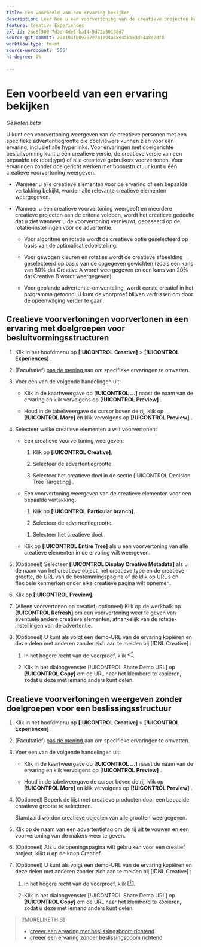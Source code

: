 ```yaml
---
title: Een voorbeeld van een ervaring bekijken
description: Leer hoe u een voorvertoning van de creatieve projecten kunt bekijken in een advertentie.
feature: Creative Experiences
exl-id: 2ac8f580-7d3d-4de6-ba14-5d72b30188d7
source-git-commit: 278104fb09797e781894a6894a0a53db4a8e28f8
workflow-type: tm+mt
source-wordcount: '556'
ht-degree: 0%

---
```


# Een voorbeeld van een ervaring bekijken

*Gesloten bèta*

U kunt een voorvertoning weergeven van de creatieve personen met een specifieke advertentiegrootte die doelviewers kunnen zien voor een ervaring, inclusief alle hyperlinks. Voor ervaringen met doelgerichte besluitvorming kunt u één creatieve versie, de creatieve versie van een bepaalde tak (doeltype) of alle creatieve gebruikers voorvertonen. Voor ervaringen zonder doelgericht werken met boomstructuur kunt u één creatieve voorvertoning weergeven. <!-- verify -->

* Wanneer u alle creatieve elementen voor de ervaring of een bepaalde vertakking bekijkt, worden alle relevante creatieve elementen weergegeven.

* Wanneer u één creatieve voorvertoning weergeeft en meerdere creatieve projecten aan de criteria voldoen, wordt het creatieve gedeelte dat u ziet wanneer u de voorvertoning vernieuwt, gebaseerd op de rotatie-instellingen voor de advertentie.

   * Voor algoritme en rotatie wordt de creatieve optie geselecteerd op basis van de optimalisatiedoelstelling.

   * Voor gewogen kleuren en rotaties wordt de creatieve afbeelding geselecteerd op basis van de opgegeven gewichten (zoals een kans van 80% dat Creative A wordt weergegeven en een kans van 20% dat Creative B wordt weergegeven).

   * Voor geplande advertentie-omwenteling, wordt eerste creatief in het programma getoond. U kunt de voorproef blijven verfrissen om door de opeenvolging verder te gaan.<!-- Refresh isn't there as of 2/3 -->

## Creatieve voorvertoningen voorvertonen in een ervaring met doelgroepen voor besluitvormingsstructuren

1. Klik in het hoofdmenu op **[!UICONTROL Creative]** > **[!UICONTROL Experiences]** .

1. (Facultatief) [ pas de mening ](/help/creative/introduction/customize-data-views.md) aan om specifieke ervaringen te omvatten.

1. Voer een van de volgende handelingen uit:

   * Klik in de kaartweergave op **[!UICONTROL ...]** naast de naam van de ervaring en klik vervolgens op **[!UICONTROL Preview]** .

   * Houd in de tabelweergave de cursor boven de rij, klik op **[!UICONTROL More]** en klik vervolgens op **[!UICONTROL Preview]** .

1. Selecteer welke creatieve elementen u wilt voorvertonen:

   * Eén creatieve voorvertoning weergeven:

      1. Klik op **[!UICONTROL Creative]**.

      1. Selecteer de advertentiegrootte.

      1. Selecteer het creatieve doel in de sectie [!UICONTROL Decision Tree Targeting] .

   * Een voorvertoning weergeven van de creatieve elementen voor een bepaalde vertakking:

      1. Klik op **[!UICONTROL Particular branch]**.

      1. Selecteer de advertentiegrootte.

     <!-- I don't see this as of 2/3:
     1. Select whether to group the creatives by Rotation Type or Ad Size.
     -->

      1. Selecteer het creatieve doel.

   * Klik op **[!UICONTROL Entire Tree]** als u een voorvertoning van alle creatieve elementen in de ervaring wilt weergeven.

     <!-- I don't see this as of 2/3:
     1. Click **[!UICONTROL Entire Tree]**.
     1. Select the ad size.
     1. Select whether to group the creatives by Rotation Type or Ad Size.
     -->

1. (Optioneel) Selecteer **[!UICONTROL Display Creative Metadata]** als u de naam van het creatieve object, het creatieve type en de creatieve grootte, de URL van de bestemmingspagina of de klik op URL&#39;s en flexibele kenmerken onder elke creatieve pagina wilt opnemen.

1. Klik op **[!UICONTROL Preview]**.

1. (Alleen voorvertonen op creatief; optioneel) Klik op de werkbalk op **[!UICONTROL Refresh]** om een voorvertoning weer te geven van eventuele andere creatieve elementen, afhankelijk van de rotatie-instellingen van de advertentie. <!-- I don't see this as of 2/3 -->

1. (Optioneel) U kunt als volgt een demo-URL van de ervaring kopiëren en deze delen met anderen zonder zich aan te melden bij [!DNL Creative] :

   1. In het hogere recht van de voorproef, klik ![ Aandeel ](/help/creative/assets/share.png " ").

   1. Klik in het dialoogvenster [!UICONTROL Share Demo URL] op **[!UICONTROL Copy]** om de URL naar het klembord te kopiëren, zodat u deze met iemand anders kunt delen.

## Creatieve voorvertoningen weergeven zonder doelgroepen voor een beslissingsstructuur

1. Klik in het hoofdmenu op **[!UICONTROL Creative]** > **[!UICONTROL Experiences]** .

1. (Facultatief) [ pas de mening ](/help/creative/introduction/customize-data-views.md) aan om specifieke ervaringen te omvatten.

1. Voer een van de volgende handelingen uit:

   * Klik in de kaartweergave op **[!UICONTROL ...]** naast de naam van de ervaring en klik vervolgens op **[!UICONTROL Preview]** .

   * Houd in de tabelweergave de cursor boven de rij, klik op **[!UICONTROL More]** en klik vervolgens op **[!UICONTROL Preview]** .

1. (Optioneel) Beperk de lijst met creatieve producten door een bepaalde creatieve grootte te selecteren.

   Standaard worden creatieve objecten van alle grootten weergegeven.

1. Klik op de naam van een advertentietag om de rij uit te vouwen en een voorvertoning van de makers weer te geven.

1. (Optioneel) Als u de openingspagina wilt gebruiken voor een creatief project, klikt u op de knop Creatief.

   <!-- Verify:  Will the creative click be tracked like a regular ad click but not linked to a publisher and placement? Explain effect/consequences. -->

1. (Optioneel) U kunt als volgt een demo-URL van de ervaring kopiëren en deze delen met anderen zonder zich aan te melden bij [!DNL Creative] :

   1. In het hogere recht van de voorproef, klik ![ Aandeel ](/help/creative/assets/share2.png " ").

   1. Klik in het dialoogvenster [!UICONTROL Share Demo URL] op **[!UICONTROL Copy]** om de URL naar het klembord te kopiëren, zodat u deze met iemand anders kunt delen.

>[!MORELIKETHIS]
>
>* [ creeer een ervaring met beslissingsboom richtend ](experience-create-targeting.md)
>* [ creeer een ervaring zonder beslissingsboom richtend ](/help/creative/experiences/experience-create-no-targeting.md)
